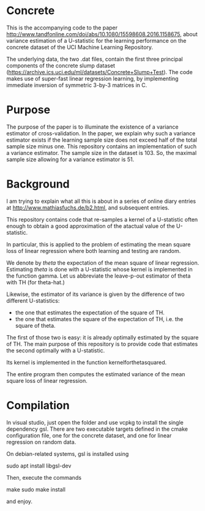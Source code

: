# Concrete

This is the accompanying code to the paper http://www.tandfonline.com/doi/abs/10.1080/15598608.2016.1158675, about variance estimation of a U-statistic for the learning performance on the concrete dataset of the UCI Machine Learning Repository.

The underlying data, the two .dat files, contain the first three principal components of the concrete slump dataset (https://archive.ics.uci.edu/ml/datasets/Concrete+Slump+Test).
The code makes use of super-fast linear regression learning, by implementing immediate inversion of symmetric 3-by-3 matrices in C.

# Purpose
The purpose of the paper is to illuminate the existence of a variance estimator of cross-validation.
In the paper, we explain why such a variance estimator exists if the learning sample size does not exceed half of the total sample size minus one. This repository contains an implementation of such a variance estimator.
The sample size in the dataset is 103.
So, the maximal sample size allowing for a variance estimator is 51.

# Background
I am trying to explain what all this is about in a series of online diary entries at  http://www.mathiasfuchs.de/b2.html,  and subsequent entries.

This repository contains code that re-samples a kernel of a U-statistic often enough to obtain a good approximation of the atactual value of the U-statistic.

In particular, this is applied to the problem of estimating the mean square loss of linear regression where both learning and testing are random.

We denote by *theta* the expectation of the mean square of linear regression.
Estimating *theta* is done with a U-statistic whose kernel is implemented in the function gamma.
Let us abbreviate the leave-p-out estimator of theta with TH (for theta-hat.)

Likewise, the  estimator of its variance is given by the difference of two different U-statistics:

- the one that estimates the expectation of the square of TH.
- the one that estimates the square of the expectation of TH, i.e. the square of theta.

The first of those two is easy: it is already optimally estimated by the square of TH.
The main purpose of this repository is to provide code that estimates the second optimally with a U-statistic.

Its kernel is implemented in the function kernelforthetasquared.

The entire program then computes the estimated variance of the mean square loss of linear regression.
 


# Compilation
In visual studio, just open the folder and use vcpkg to install the single dependency gsl.
There are two executable targets defined in the cmake configuration file, one for the concrete dataset, and one for linear regression on random data.

On debian-related systems, gsl is installed using

sudo apt install libgsl-dev

Then, execute the commands

make
sudo make install

and enjoy.


